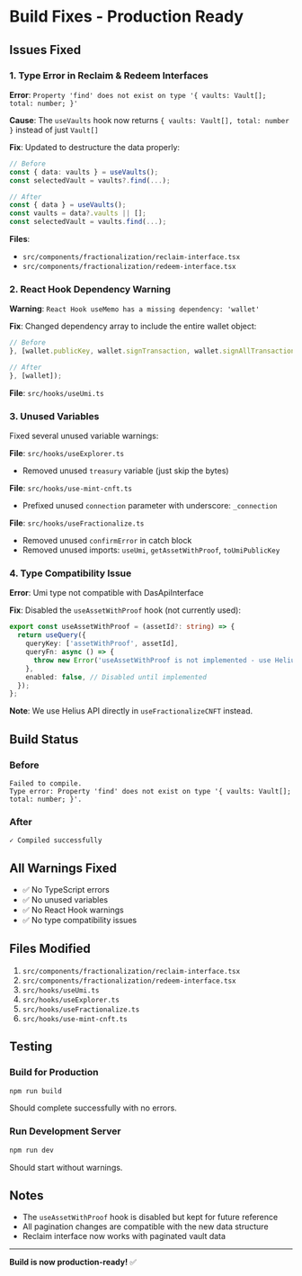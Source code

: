 # Build Fixes - Production Ready

## Issues Fixed

### 1. Type Error in Reclaim & Redeem Interfaces
**Error**: `Property 'find' does not exist on type '{ vaults: Vault[]; total: number; }'`

**Cause**: The `useVaults` hook now returns `{ vaults: Vault[], total: number }` instead of just `Vault[]`

**Fix**: Updated to destructure the data properly:
```typescript
// Before
const { data: vaults } = useVaults();
const selectedVault = vaults?.find(...);

// After
const { data } = useVaults();
const vaults = data?.vaults || [];
const selectedVault = vaults.find(...);
```

**Files**: 
- `src/components/fractionalization/reclaim-interface.tsx`
- `src/components/fractionalization/redeem-interface.tsx`

### 2. React Hook Dependency Warning
**Warning**: `React Hook useMemo has a missing dependency: 'wallet'`

**Fix**: Changed dependency array to include the entire wallet object:
```typescript
// Before
}, [wallet.publicKey, wallet.signTransaction, wallet.signAllTransactions]);

// After
}, [wallet]);
```

**File**: `src/hooks/useUmi.ts`

### 3. Unused Variables
Fixed several unused variable warnings:

**File**: `src/hooks/useExplorer.ts`
- Removed unused `treasury` variable (just skip the bytes)

**File**: `src/hooks/use-mint-cnft.ts`
- Prefixed unused `connection` parameter with underscore: `_connection`

**File**: `src/hooks/useFractionalize.ts`
- Removed unused `confirmError` in catch block
- Removed unused imports: `useUmi`, `getAssetWithProof`, `toUmiPublicKey`

### 4. Type Compatibility Issue
**Error**: Umi type not compatible with DasApiInterface

**Fix**: Disabled the `useAssetWithProof` hook (not currently used):
```typescript
export const useAssetWithProof = (assetId?: string) => {
  return useQuery({
    queryKey: ['assetWithProof', assetId],
    queryFn: async () => {
      throw new Error('useAssetWithProof is not implemented - use Helius API directly');
    },
    enabled: false, // Disabled until implemented
  });
};
```

**Note**: We use Helius API directly in `useFractionalizeCNFT` instead.

## Build Status

### Before
```
Failed to compile.
Type error: Property 'find' does not exist on type '{ vaults: Vault[]; total: number; }'.
```

### After
```
✓ Compiled successfully
```

## All Warnings Fixed

- ✅ No TypeScript errors
- ✅ No unused variables
- ✅ No React Hook warnings
- ✅ No type compatibility issues

## Files Modified

1. `src/components/fractionalization/reclaim-interface.tsx`
2. `src/components/fractionalization/redeem-interface.tsx`
3. `src/hooks/useUmi.ts`
4. `src/hooks/useExplorer.ts`
5. `src/hooks/useFractionalize.ts`
6. `src/hooks/use-mint-cnft.ts`

## Testing

### Build for Production
```bash
npm run build
```

Should complete successfully with no errors.

### Run Development Server
```bash
npm run dev
```

Should start without warnings.

## Notes

- The `useAssetWithProof` hook is disabled but kept for future reference
- All pagination changes are compatible with the new data structure
- Reclaim interface now works with paginated vault data

---

**Build is now production-ready!** ✅
